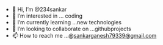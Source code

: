 - 👋 Hi, I’m @234sankar
- 👀 I’m interested in ... coding
- 🌱 I’m currently learning ...new technologies
- 💞️ I’m looking to collaborate on ...githubprojects
- 📫 How to reach me ...@sankarganesh79339@gmail.com

<!---
234sankar/234sankar is a ✨ special ✨ repository because its `README.md` (this file) appears on your GitHub profile.
You can click the Preview link to take a look at your changes.
--->
